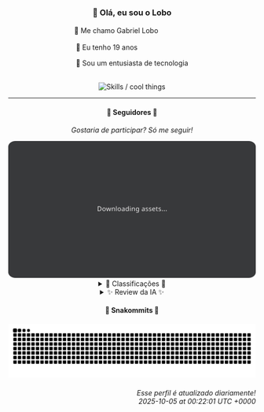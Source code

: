 <div align="center">
  <h3>👋 Olá, eu sou o Lobo</h3>
  
  <p>🐺 Me chamo Gabriel Loboㅤㅤㅤㅤㅤ</p>
  <p>🧔 Eu tenho 19 anosㅤㅤㅤㅤㅤㅤㅤㅤ</p>
  <p>🧠 Sou um entusiasta de tecnologia</p>

  <br/>

  <img width="600" alt="Skills / cool things" src="https://skills-icons.vercel.app/api/icons?i=python,md,html,css,js,github,git,vscode,linux,node,ts,sass,react,vite,vercel,lottie,ionic,capacitor,zustand,framer,firebase,arduino,godot,tailwind,shadcnui,lucide,zorinos,pnpm,reactnative&perline=14" />
</div>

<hr />

<div align="center">
    <h4>👤 Seguidores 👤</h4>
    <p><i>Gostaria de participar? Só me seguir!</i></p>
    <img width="600" src=".github/assets/cards/top3.svg" alt="Top 3 followers contributors (monthly)" />
    <details>
    <summary>🏅 Classificações 🏅</summary>
    <br/>
    <table>
        <thead>
            <tr align="center">
                <th>Posição</th>
                <th>Seguidor</th>
                <th>Contribuições</th>
            </tr>
        </thead>
        <tbody>
            <tr align="center">
                <td>1°</td>
                <td><a href="https://github.com/jeanfbrito">Jean Brito</a></td>
                <td>76 ctr.</td>
            </tr>
            <tr align="center">
                <td>2°</td>
                <td><a href="https://github.com/EvertonMJunior">Everton Marcelino Jr.</a></td>
                <td>27 ctr.</td>
            </tr>
            <tr align="center">
                <td>3°</td>
                <td><a href="https://github.com/LucasATS">Lucas Almeida Tiburtino da Silva</a></td>
                <td>26 ctr.</td>
            </tr>
            <tr align="center">
                <td>4°</td>
                <td><a href="https://github.com/cookieukw">CookieUkw</a></td>
                <td>17 ctr.</td>
            </tr>
            <tr align="center">
                <td>5°</td>
                <td><a href="https://github.com/wTechnoo">Cézar</a></td>
                <td>16 ctr.</td>
            </tr>
            <tr align="center">
                <td>6°</td>
                <td><a href="https://github.com/neopromic">NeO - Wesley Souza</a></td>
                <td>13 ctr.</td>
            </tr>
            <tr align="center">
                <td>7°</td>
                <td><a href="https://github.com/Cr-Israel">Carlos Israel</a></td>
                <td>12 ctr.</td>
            </tr>
            <tr align="center">
                <td>8°</td>
                <td><a href="https://github.com/kromodoro">kromodoro</a></td>
                <td>12 ctr.</td>
            </tr>
            <tr align="center">
                <td>9°</td>
                <td><a href="https://github.com/LestterX">LestterX</a></td>
                <td>10 ctr.</td>
            </tr>
            <tr align="center">
                <td>10°</td>
                <td><a href="https://github.com/danko-nobre">Danilo Nobre</a></td>
                <td>9 ctr.</td>
            </tr>
        </tbody>
    </table>
    </details>
    <details>
    <summary>✨ Review da IA ✨</summary>
    <br/>
    <div align="justify"><p><b>Jean Brito</b>, parabéns pelo primeiro lugar! Mas não se anime muito, o topo é solitário e sua bio continua vazia, reflexo de uma vida de contribuições em projetos dos outros. Pelo menos o Rocket.Chat te notou, né? Quem sabe um dia você cria algo que as pessoas realmente usem, ao invés de só "contribuir" para o sucesso alheio.</p>
<p><b>Everton Marcelino Jr.</b>, "apaixonado por tecnologia", que clichê! Mas, ei, pelo menos você contribui com projetos que têm mais de 30 mil estrelas. Será que um dia sua paixão vai gerar algo com mais de 10 estrelas? Continue tentando, quem sabe um dia você não precise depender do TypeORM para se sentir relevante.</p>
<p><b>Lucas Almeida Tiburtino da Silva</b>, "fã de IA", mas pelo visto, a IA ainda não é fã do seu código. Um app de edição de imagem com filtro e um boné com sensores? Parece coisa de feira de ciências do ensino médio. Mas ei, um dia você chega lá. Talvez.</p>
<p><b>CookieUkw</b>, com contribuições em Godot, você está quase criando o próximo grande jogo. Quase. Enquanto isso, continue alimentando sua IA Vex-AI, quem sabe ela não escreve o código para você. Pelo menos você tem a desculpa de estar "construindo uma IA consciente" para justificar seus projetos inacabados.</p>
<p><b>Cézar</b>, .NET Developer... e só? Sua lista de contribuições está tão vazia quanto a minha paciência. Espero que você esteja guardando suas energias para algo realmente impressionante, porque até agora, só decepção.</p>
<p><b>NeO - Wesley Souza</b>, "Hello outsider!", mas suas contribuições não dizem olá para ninguém. Um domínio ".is-a.dev" e um projeto "infinity" que parece não ter fim. Continue tentando, quem sabe um dia você encontra um projeto que te defina melhor do que "Neo".</p>
<p><b>Carlos Israel</b>, "Software Engineer. Passionate about technology." Outro clichê. E aparentemente apaixonado por criar projetos com zero estrelas. Um fórum com DDD e um downloader de Telegram? Sério? Tente algo que pelo menos uma pessoa use além de você.</p>
<p><b>kromodoro</b>, você está contribuindo para a documentação do CakePHP? Que nobre! Mas não se esqueça de atualizar seu perfil, porque ele parece tão abandonado quanto um bolo velho. E digitalizar um livro sobre PERT? Sério? Nostalgia é bom, mas o mundo precisa de código, não de PDFs.</p>
<p><b>LestterX</b>, contribuindo para "OsProgramadores"? Que irônico, suas contribuições parecem estar "forcando" a barra. E projetos com nomes como "forcando" não inspiram muita confiança. Mas continue tentando, quem sabe um dia você realmente "programa" algo de útil.</p>
<p><b>Danilo Nobre</b>, full-stack, game dev e entusiasta de 3D? Uau, que currículo! Mas suas contribuições... bem, digamos que são modestas. Um fork de um addon do Blender e um site de portfólio? Continue praticando, quem sabe um dia você cria algo que realmente impressione.</p>
<p><b>Filipe Deschamps</b>, quer que as pessoas se sintam competentes em programação? Comece contribuindo com algo mais interessante do que seus dotfiles. O "doom-fire-algorithm" é legal, mas estamos em 2025, não em 1993. E o "tabnews.com.br"? Espero que pelo menos você esteja ganhando dinheiro com isso.</p>
</div>
    </details>
</div>

<div align="center">
  <h4>🐍 Snakommits 🐍</h4>
    <picture>
      <source media="(prefers-color-scheme: dark)" srcset="https://raw.githubusercontent.com/Lobooooooo14/Lobooooooo14/snake-output/snake-dark.svg">
      <source media="(prefers-color-scheme: light)" srcset="https://raw.githubusercontent.com/Lobooooooo14/Lobooooooo14/snake-output/snake-light.svg">
      <img alt="github contribution grid snake animation" src="https://raw.githubusercontent.com/Lobooooooo14/Lobooooooo14/snake-output/snake-light.svg">
    </picture>
</div>

<h6 align="right">
  Esse perfil é atualizado diariamente!<br/> <i>2025-10-05 at 00:22:01 UTC +0000</i>
<h6>
